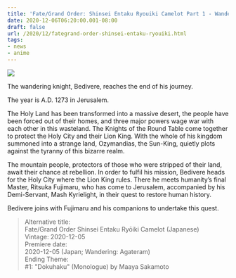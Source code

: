 ```yaml
---
title: 'Fate/Grand Order: Shinsei Entaku Ryouiki Camelot Part 1 - Wandering; Agateram'
date: 2020-12-06T06:20:00.001-08:00
draft: false
url: /2020/12/fategrand-order-shinsei-entaku-ryouiki.html
tags: 
- news
- anime
---
```


[![](https://lh3.googleusercontent.com/-nezOjKJQyec/X8zoIuvtr9I/AAAAAAAAAzE/FRSAdF9zit4XqmdCgU3WZVRc5_-__8u5gCLcBGAsYHQ/image.png)](https://lh3.googleusercontent.com/-nezOjKJQyec/X8zoIuvtr9I/AAAAAAAAAzE/FRSAdF9zit4XqmdCgU3WZVRc5_-__8u5gCLcBGAsYHQ/image.png)

  

The wandering knight, Bedivere, reaches the end of his journey.

The year is A.D. 1273 in Jerusalem.  

The Holy Land has been transformed into a massive desert, the people have been forced out of their homes, and three major powers wage war with each other in this wasteland. The Knights of the Round Table come together to protect the Holy City and their Lion King. With the whole of his kingdom summoned into a strange land, Ozymandias, the Sun-King, quietly plots against the tyranny of this bizarre realm.  

The mountain people, protectors of those who were stripped of their land, await their chance at rebellion. In order to fulfil his mission, Bedivere heads for the Holy City where the Lion King rules. There he meets humanity’s final Master, Ritsuka Fujimaru, who has come to Jerusalem, accompanied by his Demi-Servant, Mash Kyrielight, in their quest to restore human history.

Bedivere joins with Fujimaru and his companions to undertake this quest.

> Alternative title:  
> Fate/Grand Order Shinsei Entaku Ryōiki Camelot (Japanese)  
> Vintage: 2020-12-05  
> Premiere date:  
> 2020-12-05 (Japan; Wandering: Agateram)  
> Ending Theme:  
> #1: "Dokuhaku" (Monologue) by Maaya Sakamoto